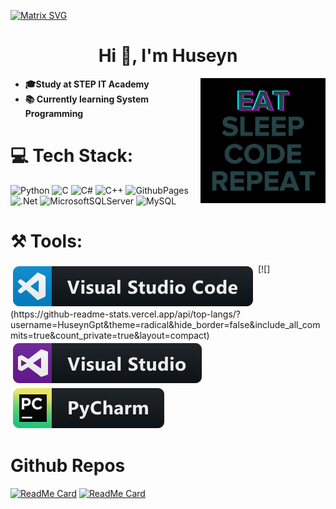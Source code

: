 [![Matrix SVG](https://raw.githubusercontent.com/rodrigograca31/rodrigograca31/master/matrix.svg)](https://www.youtube.com/watch?v=SDkAGkd4NLc)
<h1 align="center">Hi 👋, I'm Huseyn</h1>

<img src="https://github.com/CagatayAkkas/CagatayAkkas/blob/main/img/EatSleepCodeRepeat.gif" alt="Coding" width=200 height=200 align="right">

-  **🎓Study at STEP IT Academy**
-  **📚 Currently learning System Programming**


# 💻 Tech Stack:
![Python](https://img.shields.io/badge/python-%2300599C.svg?style=for-the-badge&logo=python&logoColor=white) ![C](https://img.shields.io/badge/c-%2300599C.svg?style=for-the-badge&logo=c&logoColor=white) ![C#](https://img.shields.io/badge/c%23-%23239120.svg?style=for-the-badge&logo=c-sharp&logoColor=white) ![C++](https://img.shields.io/badge/c++-%2300599C.svg?style=for-the-badge&logo=c%2B%2B&logoColor=white) ![GithubPages](https://img.shields.io/badge/github%20pages-121013?style=for-the-badge&logo=github&logoColor=white) ![.Net](https://img.shields.io/badge/.NET-5C2D91?style=for-the-badge&logo=.net&logoColor=white) ![MicrosoftSQLServer](https://img.shields.io/badge/Microsoft%20SQL%20Server-CC2927?style=for-the-badge&logo=microsoft%20sql%20server&logoColor=white) ![MySQL](https://img.shields.io/badge/mysql-%2300000f.svg?style=for-the-badge&logo=mysql&logoColor=white)


# ⚒️ Tools:
<img src="https://github.com/anishghimire603/anishghimire603/blob/master/Assets/visualstudio_code.svg" alt="vscode" style="vertical-align:top; margin:4px"> 
 [![](https://github-readme-stats.vercel.app/api/top-langs/?username=HuseynGpt&theme=radical&hide_border=false&include_all_commits=true&count_private=true&layout=compact)
<img src="https://github.com/anishghimire603/anishghimire603/blob/master/Assets/visualstudio.svg" alt="vs" style="vertical-align:top; margin:4px">
<img src="https://github.com/anishghimire603/anishghimire603/blob/master/Assets/jetbrains_pycharm.svg" alt="pycharm" style="vertical-align:top; margin:4px">      


# Github Repos
[![ReadMe Card](https://github-readme-stats.vercel.app/api/pin/?username=HuseynGpt&repo=IOS-Calculator-WinForm&show_owner=true&theme=tokyonight)](https://github.com/HuseynGPT/IOS-Calculator-WinForm.git)
[![ReadMe Card](https://github-readme-stats.vercel.app/api/pin/?username=HuseynGpt&repo=Anket-Task-WinForm&show_owner=true&theme=tokyonight)](https://github.com/HuseynGPT/Anket-Task-WinForm.git)


